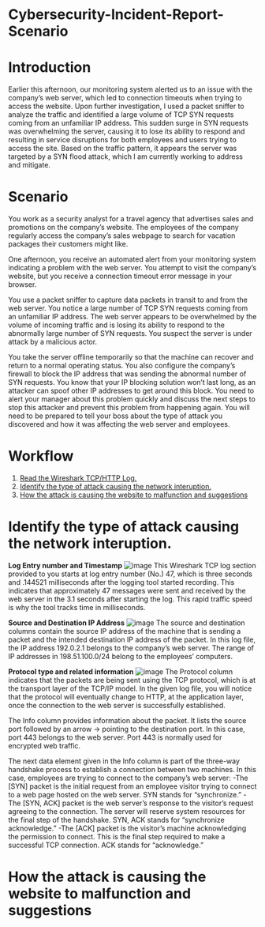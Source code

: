 # Cybersecurity-Incident-Report-Scenario

# Introduction

Earlier this afternoon, our monitoring system alerted us to an issue with the company’s web server, which led to connection timeouts when trying to access the website. Upon further investigation, I used a packet sniffer to analyze the traffic and identified a large volume of TCP SYN requests coming from an unfamiliar IP address. This sudden surge in SYN requests was overwhelming the server, causing it to lose its ability to respond and resulting in service disruptions for both employees and users trying to access the site. Based on the traffic pattern, it appears the server was targeted by a SYN flood attack, which I am currently working to address and mitigate.

# Scenario

You work as a security analyst for a travel agency that advertises sales and promotions on the company’s website. The employees of the company regularly access the company’s sales webpage to search for vacation packages their customers might like. 

One afternoon, you receive an automated alert from your monitoring system indicating a problem with the web server. You attempt to visit the company’s website, but you receive a connection timeout error message in your browser.

You use a packet sniffer to capture data packets in transit to and from the web server. You notice a large number of TCP SYN requests coming from an unfamiliar IP address. The web server appears to be overwhelmed by the volume of incoming traffic and is losing its ability to respond to the abnormally large number of SYN requests. You suspect the server is under attack by a malicious actor. 

You take the server offline temporarily so that the machine can recover and return to a normal operating status. You also configure the company’s firewall to block the IP address that was sending the abnormal number of SYN requests. You know that your IP blocking solution won’t last long, as an attacker can spoof other IP addresses to get around this block. You need to alert your manager about this problem quickly and discuss the next steps to stop this attacker and prevent this problem from happening again. You will need to be prepared to tell your boss about the type of attack you discovered and how it was affecting the web server and employees.

# Workflow

1. [Read the Wireshark TCP/HTTP Log.](https://github.com/SMUGLER79/Cybersecurity-Incident-Report-Scenario/blob/main/Wireshark%20TCP_HTTP%20log.xlsx)
2. [Identify the type of attack causing the network interuption.](#Identify-the-type-of-attack-causing-the-network-interuption.)
3. [How the attack is causing the website to malfunction and suggestions](#How-the-attack-is-causing-the-website-to-malfunction-and-suggestions)

# Identify the type of attack causing the network interuption.

**Log Entry number and Timestamp**
![image](https://github.com/user-attachments/assets/aaf84d53-41b4-4aaf-871f-6fd58345af94)
This Wireshark TCP log section provided to you starts at log entry number (No.) 47, which is three seconds and .144521 milliseconds after the logging tool started recording. This indicates that approximately 47 messages were sent and received by the web server in the 3.1 seconds after starting the log. This rapid traffic speed is why the tool tracks time in milliseconds. 

**Source and Destination IP Address**
![image](https://github.com/user-attachments/assets/0aba484b-c30a-4ac8-80fc-c1629f8a0b55)
The source and destination columns contain the source IP address of the machine that is sending a packet and the intended destination IP address of the packet. In this log file, the IP address 192.0.2.1 belongs to the company’s web server. The range of IP addresses in 198.51.100.0/24 belong to the employees’ computers.

**Protocol type and related information**
![image](https://github.com/user-attachments/assets/b718d611-8cf0-4b8b-aeea-3a0e22bc8602)
The Protocol column indicates that the packets are being sent using the TCP protocol, which is at the transport layer of the TCP/IP model. In the given log file, you will notice that the protocol will eventually change to HTTP, at the application layer, once the connection to the web server is successfully established.

The Info column provides information about the packet. It lists the source port followed by an arrow → pointing to the destination port. In this case, port 443 belongs to the web server. Port 443 is normally used for encrypted web traffic.

The next data element given in the Info column is part of the three-way handshake process to establish a connection between two machines. In this case, employees are trying to connect to the company’s web server: 
-The [SYN] packet is the initial request from an employee visitor trying to connect to a web page hosted on the web server. SYN stands for “synchronize.” 
-The [SYN, ACK] packet is the web server’s response to the visitor’s request agreeing to the connection. The server will reserve system resources for the final step of the handshake. SYN, ACK stands for “synchronize acknowledge.”
-The [ACK] packet is the visitor’s machine acknowledging the permission to connect. This is the final step required to make a successful TCP connection. ACK stands for “acknowledge.”


# How the attack is causing the website to malfunction and suggestions
